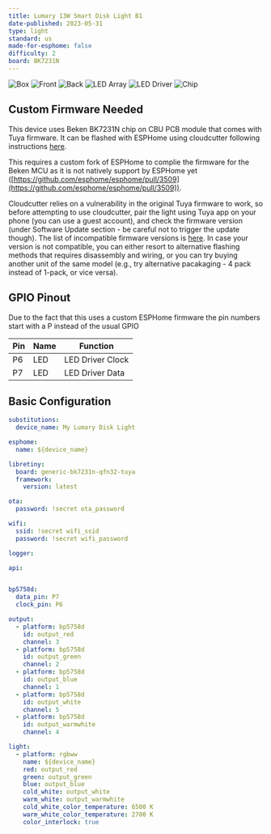 ```yaml
---
title: Lumary 13W Smart Disk Light B1
date-published: 2023-05-31
type: light
standard: us
made-for-esphome: false
difficulty: 2
board: BK7231N
---
```


![Box](box.jpg "Box")
![Front](front.jpg "Front")
![Back](back.jpg "Back")
![LED Array](array.jpg "LED Array")
![LED Driver](driver.jpg "LED Driver")
![Chip](chip.jpg "Chip")

## Custom Firmware Needed

This device uses Beken BK7231N chip on CBU PCB module that comes with Tuya firmware. It can be flashed with ESPHome using cloudcutter following instructions [here](https://docs.libretiny.eu/docs/projects/esphome/).

This requires a custom fork of ESPHome to complie the firmware for the Beken MCU as it is not natively support by ESPHome yet ([https://github.com/esphome/esphome/pull/3509](https://github.com/esphome/esphome/pull/3509)).

Cloudcutter relies on a vulnerability in the original Tuya firmware to work, so before attempting to use cloudcutter, pair the light using Tuya app on your phone (you can use a guest account), and check the firmware version (under Software Update section - be careful not to trigger the update though). The list of incompatible firmware versions is [here](https://github.com/tuya-cloudcutter/tuya-cloudcutter/wiki/Known-Patched-Firmware). In case your version is not compatible, you can either resort to alternative flashing methods that requires disassembly and wiring, or you can try buying another unit of the same model (e.g., try alternative pacakaging - 4 pack instead of 1-pack, or vice versa).

## GPIO Pinout

Due to the fact that this uses a custom ESPHome firmware the pin numbers start with a P instead of the usual GPIO

| Pin | Name   | Function         |
| --- | ------ | ---------------- |
| P6  | LED    | LED Driver Clock |
| P7  | LED    | LED Driver Data  |

## Basic Configuration

```yaml
substitutions:
  device_name: My Lumary Disk Light

esphome:
  name: ${device_name}

libretiny:
  board: generic-bk7231n-qfn32-tuya
  framework:
    version: latest

ota:
  password: !secret ota_password

wifi:
  ssid: !secret wifi_ssid
  password: !secret wifi_password

logger:

api:


bp5758d:
  data_pin: P7
  clock_pin: P6

output:
  - platform: bp5758d
    id: output_red
    channel: 3
  - platform: bp5758d
    id: output_green
    channel: 2
  - platform: bp5758d
    id: output_blue
    channel: 1
  - platform: bp5758d
    id: output_white
    channel: 5
  - platform: bp5758d
    id: output_warmwhite
    channel: 4

light:
  - platform: rgbww
    name: ${device_name}
    red: output_red
    green: output_green
    blue: output_blue
    cold_white: output_white
    warm_white: output_warmwhite
    cold_white_color_temperature: 6500 K
    warm_white_color_temperature: 2700 K
    color_interlock: true
```
